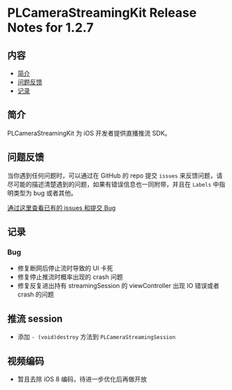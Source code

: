 # PLCameraStreamingKit Release Notes for 1.2.7

## 内容

- [简介](#简介)
- [问题反馈](#问题反馈)
- [记录](#记录)
	
## 简介

PLCameraStreamingKit 为 iOS 开发者提供直播推流 SDK。

## 问题反馈

当你遇到任何问题时，可以通过在 GitHub 的 repo 提交 ```issues``` 来反馈问题，请尽可能的描述清楚遇到的问题，如果有错误信息也一同附带，并且在 ```Labels``` 中指明类型为 bug 或者其他。

[通过这里查看已有的 issues 和提交 Bug](https://github.com/pili-engineering/PLCameraStreamingKit/issues)

## 记录

### Bug

- 修复断网后停止流时导致的 UI 卡死
- 修复停止推流时概率出现的 crash 问题
- 修复反复进出持有 streamingSession 的 viewController 出现 IO 错误或者 crash 的问题

## 推流 session

- 添加 `- (void)destroy` 方法到 `PLCameraStreamingSession`

## 视频编码

- 暂且去除 iOS 8 编码，待进一步优化后再做开放